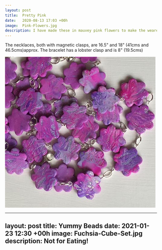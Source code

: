 ```yaml
---
layout: post
title:  Pretty Pink
date:   2020-08-13 17:03 +00h
image:  Pink-Flowers.jpg
description: I have made these in mauvey pink flowers to make the wearer feel pretty!
---
```

The necklaces, both with magnetic clasps, are 16.5" and 18" (41cms and 46.5cms)approx. The bracelet has a lobster clasp and is 8" (19.5cms)

![pink flowers close up](/images/Pink-Flowers-CloseUp.jpg)

---
layout: post
title:  Yummy Beads
date:   2021-01-23 12:30 +00h
image:  Fuchsia-Cube-Set.jpg
description: Not for Eating! 
---


